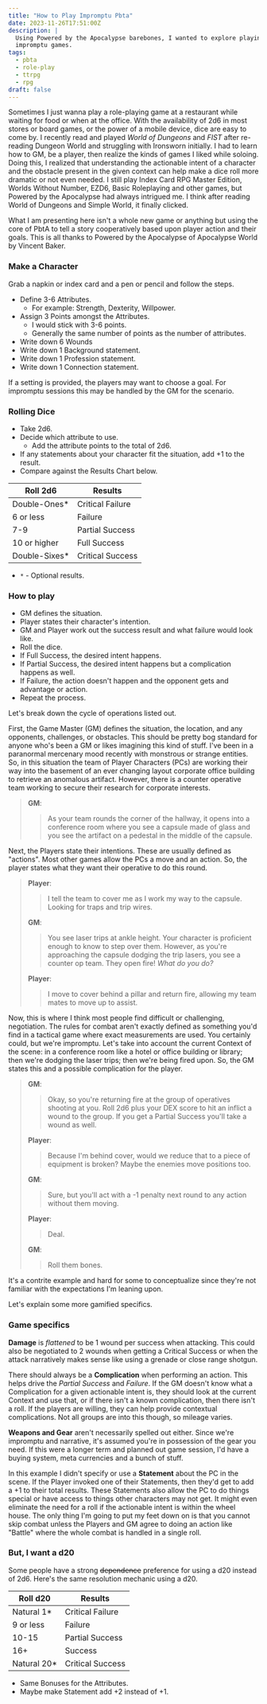 ```yaml
---
title: "How to Play Impromptu Pbta"
date: 2023-11-26T17:51:00Z
description: |
  Using Powered by the Apocalypse barebones, I wanted to explore playing
  impromptu games.
tags:
  - pbta
  - role-play
  - ttrpg
  - rpg
draft: false
---
```


Sometimes I just wanna play a role-playing game at a restaurant while waiting
for food or when at the office. With the availability of 2d6 in most stores or
board games, or the power of a mobile device, dice are easy to come by. I
recently read and played _World of Dungeons_ and _FIST_ after re-reading Dungeon
World and struggling with Ironsworn initially. I had to learn how to GM, be a
player, then realize the kinds of games I liked while soloing. Doing this, I
realized that understanding the actionable intent of a character and the
obstacle present in the given context can help make a dice roll more dramatic or
not even needed. I still play Index Card RPG Master Edition, Worlds Without
Number, EZD6, Basic Roleplaying and other games, but Powered by the Apocalypse
had always intrigued me. I think after reading World of Dungeons and Simple
World, it finally clicked.

What I am presenting here isn't a whole new game or anything but using the core
of PbtA to tell a story cooperatively based upon player action and their goals.
This is all thanks to Powered by the Apocalypse of Apocalypse World by Vincent
Baker.

### Make a Character

Grab a napkin or index card and a pen or pencil and follow the steps.

- Define 3-6 Attributes.
	- For example: Strength, Dexterity, Willpower.
- Assign 3 Points amongst the Attributes.
	- I would stick with 3-6 points.
	- Generally the same number of points as the number of attributes.
- Write down 6 Wounds
- Write down 1 Background statement.
- Write down 1 Profession statement.
- Write down 1 Connection statement.

If a setting is provided, the players may want to choose a goal. For impromptu
sessions this may be handled by the GM for the scenario.

### Rolling Dice

- Take 2d6.
- Decide which attribute to use.
	- Add the attribute points to the total of 2d6.
- If any statements about your character fit the situation, add +1 to the result.
- Compare against the Results Chart below.

| Roll 2d6     | Results          |
| ------------ | ---------------- |
| Double-Ones*  | Critical Failure |
| 6 or less    | Failure          |
| 7-9          | Partial Success  |
| 10 or higher | Full Success     |
| Double-Sixes* | Critical Success |

- `*` - Optional results.

### How to play

- GM defines the situation.
- Player states their character's intention.
- GM and Player work out the success result and what failure would look like.
- Roll the dice.
- If Full Success, the desired intent happens.
- If Partial Success, the desired intent happens but a complication happens as well.
- If Failure, the action doesn't happen and the opponent gets and advantage or action.
- Repeat the process.

Let's break down the cycle of operations listed out.

First, the Game Master (GM) defines the situation, the location, and any
opponents, challenges, or obstacles. This should be pretty bog standard for
anyone who's been a GM or likes imagining this kind of stuff. I've been in a
paranormal mercenary mood recently with monstrous or strange entities. So, in
this situation the team of Player Characters (PCs) are working their way into
the basement of an ever changing layout corporate office building to retrieve an
anomalous artifact. However, there is a counter operative team working to secure
their research for corporate interests.

> **GM**:
> > As your team rounds the corner of the hallway, it opens into a conference room where you see a capsule made of glass and you see the artifact on a pedestal in the middle of the capsule.

Next, the Players state their intentions. These are usually defined as
"actions". Most other games allow the PCs a move and an action. So, the player
states what they want their operative to do this round.

> **Player**:
> > I tell the team to cover me as I work my way to the capsule. Looking for traps and trip wires.
>
> **GM**:
> > You see laser trips at ankle height. Your character is proficient enough to know to step over them. However, as you're approaching the capsule dodging the trip lasers, you see a counter op team. They open fire! *What do you do?*
>
> **Player**:
> > I move to cover behind a pillar and return fire, allowing my team mates to move up to assist.

Now, this is where I think most people find difficult or challenging,
negotiation. The rules for combat aren't exactly defined as something you'd find
in a tactical game where exact measurements are used. You certainly could, but
we're impromptu. Let's take into account the current Context of the scene: in a
conference room like a hotel or office building or library; then we're dodging
the laser trips; then we're being fired upon. So, the GM states this and a
possible complication for the player.

> **GM**:
> > Okay, so you're returning fire at the group of operatives shooting at you. Roll 2d6 plus your DEX score to hit an inflict a wound to the group. If you get a Partial Success you'll take a wound as well.
>
> **Player**:
> > Because I'm behind cover, would we reduce that to a piece of equipment is broken? Maybe the enemies move positions too.
>
> **GM**:
> > Sure, but you'll act with a -1 penalty next round to any action without them moving.
>
> **Player**:
> > Deal.
>
> **GM**:
> > Roll them bones.

It's a contrite example and hard for some to conceptualize since they're not
familiar with the expectations I'm leaning upon.

Let's explain some more gamified specifics.

### Game specifics

**Damage** is _flattened_ to be 1 wound per success when attacking. This could
also be negotiated to 2 wounds when getting a Critical Success or when the
attack narratively makes sense like using a grenade or close range shotgun.

There should always be a **Complication** when performing an action. This helps
drive the *Partial Success* and *Failure*. If the GM doesn't know what a
Complication for a given actionable intent is, they should look at the current
Context and use that, or if there isn't a known complication, then there isn't a
roll. If the players are willing, they can help provide contextual
complications. Not all groups are into this though, so mileage varies.

**Weapons and Gear** aren't necessarily spelled out either. Since we're
impromptu and narrative, it's assumed you're in possession of the gear you need.
If this were a longer term and planned out game session, I'd have a buying
system, meta currencies and a bunch of stuff.

In this example I didn't specify or use a **Statement** about the PC in the
scene. If the Player invoked one of their Statements, then they'd get to add a
+1 to their total results. These Statements also allow the PC to do things
special or have access to things other characters may not get. It might even
eliminate the need for a roll if the actionable intent is within the wheel
house. The only thing I'm going to put my feet down on is that you cannot skip
combat unless the Players and GM agree to doing an action like "Battle" where
the whole combat is handled in a single roll.

### But, I want a d20

Some people have a strong ~~dependence~~ preference for using a d20 instead of
2d6. Here's the same resolution mechanic using a d20.

| Roll d20    | Results          |
| ----------- | ---------------- |
| Natural 1*  | Critical Failure |
| 9 or less   | Failure          |
| 10-15       | Partial Success  |
| 16+         | Success          |
| Natural 20* | Critical Success |

- Same Bonuses for the Attributes.
- Maybe make Statement add +2 instead of +1.

